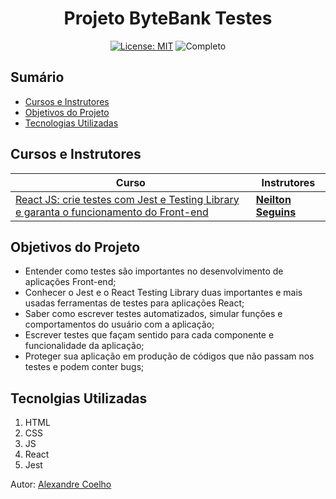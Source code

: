 <h1 align="center"> Projeto ByteBank Testes</h1>

<div align="center">

  <a href="https://github.com/coelhoalexandre/projeto-alura-reacttest-bytebank/blob/master/LICENSE" target="_blank"><img src="https://img.shields.io/badge/License-MIT-yellow.svg" alt="License: MIT"></a> <img src="https://img.shields.io/badge/Completo-lightgreen.svg" alt="Completo">

</div>

## Sumário

- [Cursos e Instrutores](#cursos-e-instrutores)
- [Objetivos do Projeto](#objetivos-do-projeto)
- [Tecnologias Utilizadas](#tecnolgias-utilizadas)

## Cursos e Instrutores

|Curso|Instrutores|
|---|---|
[React JS: crie testes com Jest e Testing Library e garanta o funcionamento do Front-end](https://cursos.alura.com.br/course/react-js-testes-automatizados-front-end)|[**Neilton Seguins**](https://github.com/NeiltonSeguins)|


## Objetivos do Projeto

- Entender como testes são importantes no desenvolvimento de aplicações Front-end;
- Conhecer o Jest e o React Testing Library duas importantes e mais usadas ferramentas de testes para aplicações React;
- Saber como escrever testes automatizados, simular funções e comportamentos do usuário com a aplicação;
- Escrever testes que façam sentido para cada componente e funcionalidade da aplicação;
- Proteger sua aplicação em produção de códigos que não passam nos testes e podem conter bugs;

## Tecnolgias Utilizadas

1. HTML
2. CSS
3. JS
4. React
5. Jest

Autor: [Alexandre Coelho](https://github.com/coelhoalexandre)
